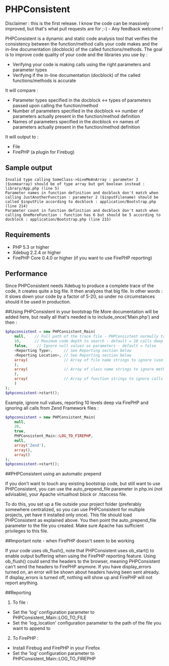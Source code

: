 # PHPConsistent

Disclaimer : this is the first release. I know the code can be massively improved, but that's what pull requests are for ;-) - Any feedback welcome !
 
PHPConsistent is a dynamic and static code analysis tool that verifies the consistency between the function/method calls your code makes and the in-line documentation (docblock) of the called functions/methods.
The goal is to improve code quality of your code and the libraries you use by :
* Verifying your code is making calls using the right parameters and parameter types
* Verifying if the in-line documentation (docblock) of the called functions/methods is accurate

It will compare :
* Parameter types specified in the docblock <-> types of parameters passed upon calling the function/method
* Number of parameters specified in the docblock <-> number of parameters actually present in the function/method definition
* Names of parameters specified in the docblock <-> names of parameters actually present in the function/method definition

It will output to :
* File
* FirePHP (a plugin for Firebug)

## Sample output
```
Invalid type calling SomeClass->GiveMeAnArray : parameter 3 ($somearray) should be of type array but got boolean instead : library/App.php (line 5)
Parameter names in function definition and docblock don't match when calling JustAnotherFunction : parameter 2 ($inputFilename) should be called $inputFile according to docblock : application/Bootstrap.php (line 214)
Parameter count in function definition and docblock don't match when calling OneMoreFunction : function has 6 but should be 5 according to docblock : application/Bootstrap.php (line 215)
```

## Requirements

* PHP 5.3 or higher
* Xdebug 2.2.4 or higher
* FirePHP Core 0.4.0 or higher (if you want to use FirePHP reporting)


## Performance

Since PHPConsistent needs Xdebug to produce a complete trace of the code, it creates quite a big file. It then analyzes that big file.
In other words : it slows down your code by a factor of 5-20, so under no circumstances should it be used in production.  


##Using PHPConsistent in your bootstrap file
More documentation will be added here, but really all that's needed is to include_once('Main.php') and then :
```php
$phpconsistent = new PHPConsistent_Main(
    null,    // Full path of the trace file - PHPConsistent normally takes care of this
    10,      // Maximum code depth to search - default = 10 calls deep
    false,    // Ignore null values as parameters - default = false
    <Reporting Type>,     // See Reporting section below
    <Reporting Location>, // See Reporting section below
    array(                // Array of file name strings to ignore (useful if you want to ignore an entire framework)
    ),
    array(                // Array of class name strings to ignore methods calls to
    ),
    array(                // Array of function strings to ignore calls to
    )
);
$phpconsistent->start();
```


Example, ignore null values, reporting 10 levels deep via FirePHP and ignoring all calls from Zend Framework files :
```php
$phpconsistent = new PHPConsistent_Main(
    null,
    20,
    true,
    PHPConsistent_Main::LOG_TO_FIREPHP,
    null,
    array('Zend'),
    array(),
    array()
);
$phpconsistent->start();
```


##PHPConsistent using an automatic prepend

If you don't want to touch any existing bootstrap code, but still want to use PHPConsistent, you can use the auto_prepend_file parameter in php.ini (not advisable), your Apache virtualhost block or .htaccess file.

To do this, you set up a file outside your project folder (preferably somewhere centralized, so you can use PHPConsistent for multiple projects, yet have it installed only once). This file should load PHPConsistent as explained above. You then point the auto_prepend_file parameter to the file you created. Make sure Apache has sufficient privileges to this file.


##Important note - when FirePHP doesn't seem to be working

If your code uses ob_flush(), note that PHPConsistent uses ob_start() to enable output buffering when using the FirePHP reporting feature. Using ob_flush() could send the headers to the browser, meaning PHPConsistent can't send the headers to FirePHP anymore. If you have display_errors turned on, an error will be shown about headers having been sent already. If display_errors is turned off, nothing will show up and FirePHP will not report anything.


##Reporting

1. To file :
 - Set the 'log' configuration parameter to PHPConsistent_Main::LOG_TO_FILE
 - Set the 'log_location' configuration parameter to the path of the file you want to append to
2. To FirePHP :
 - Install Firebug and FirePHP in your Firefox
 - Set the 'log' configuration parameter to PHPConsistent_Main::LOG_TO_FIREPHP
